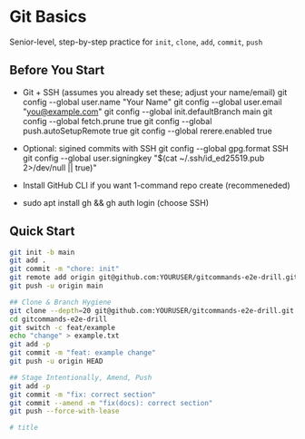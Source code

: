 # Git Basics
Senior-level, step-by-step practice for `init`, `clone`, `add`, `commit`, `push`

## Before You Start
- Git + SSH (assumes you already set these; adjust your name/email)
git config --global user.name "Your Name"
git config --global user.email "you@example.com"
git config --global init.defaultBranch main
git config --global fetch.prune true
git config --global push.autoSetupRemote true
git config --global rerere.enabled true

- Optional: sigined commits with SSH
git config --global gpg.format SSH
git config --global user.signingkey "$(cat ~/.ssh/id_ed25519.pub 2>/dev/null || true)"

- Install GitHub CLI if you want 1-command repo create (recommeneded)
- sudo apt install gh && gh auth login (choose SSH)

## Quick Start
```bash
git init -b main
git add .
git commit -m "chore: init"
git remote add origin git@github.com:YOURUSER/gitcommands-e2e-drill.git
git push -u origin main

## Clone & Branch Hygiene
git clone --depth=20 git@github.com:YOURUSER/gitcommands-e2e-drill.git
cd gitcommands-e2e-drill
git switch -c feat/example
echo "change" > example.txt
git add -p
git commit -m "feat: example change"
git push -u origin HEAD

## Stage Intentionally, Amend, Push 
git add -p 
git commit -m "fix: correct section"
git commit --amend -m "fix(docs): correct section"
git push --force-with-lease

# title
